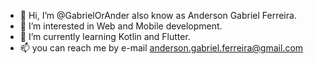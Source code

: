- 👋 Hi, I’m @GabrielOrAnder also know as Anderson Gabriel Ferreira.
- 👀 I’m interested in Web and Mobile development.
- 🌱 I’m currently learning Kotlin and Flutter.
- 📫 you can reach me by e-mail anderson.gabriel.ferreira@gmail.com

<!---
GabrielOrAnder/GabrielOrAnder is a ✨ special ✨ repository because its `README.md` (this file) appears on your GitHub profile.
You can click the Preview link to take a look at your changes.
--->
